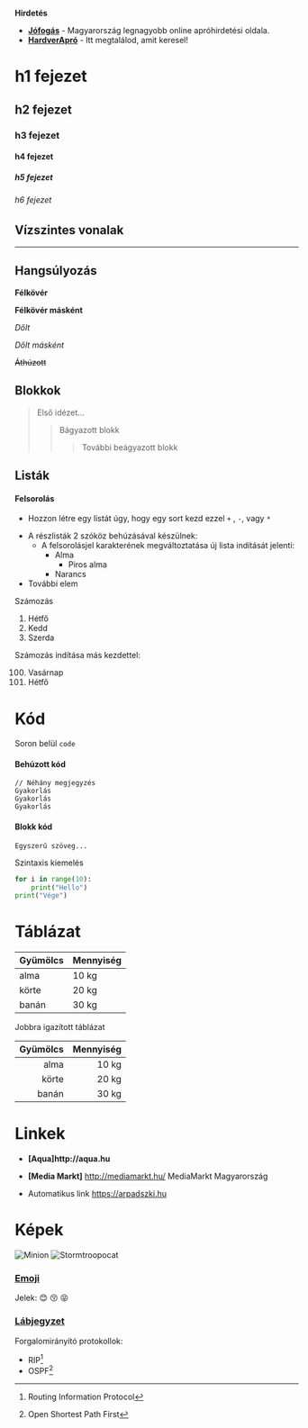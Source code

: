 **Hirdetés**

- __[Jófogás](https://jofogas.hu/)__ - Magyarország legnagyobb online apróhirdetési oldala.
- __[HardverApró](https://harverapro.hu/)__ - Itt megtalálod, amit keresel!

# h1 fejezet 
## h2 fejezet
### h3 fejezet
#### h4 fejezet
##### h5 fejezet
###### h6 fejezet


## Vízszintes vonalak
---------


## Hangsúlyozás

**Félkövér**

__Félkövér másként__

*Dőlt*

_Dőlt másként_

~~Áthúzott~~


## Blokkok


>Első idézet...
>>Bágyazott blokk
>>>További beágyazott blokk


## Listák

#### Felsorolás

+ Hozzon létre egy listát úgy, hogy egy sort kezd ezzel `+` , `-`, vagy `*`
- A részlisták 2 szóköz behúzásával készülnek:
    - A felsorolásjel karakterének megváltoztatása új lista indítását jelenti:
      - Alma
          - Piros alma
      - Narancs
- További elem

Számozás

1. Hétfő
2. Kedd
3. Szerda



Számozás indítása más kezdettel:

100. Vasárnap
101. Hétfő


# Kód

Soron belül `code`

#### Behúzott kód
```
// Néhány megjegyzés
Gyakorlás
Gyakorlás
Gyakorlás
```

#### Blokk kód

```
Egyszerű szöveg... 
```


Szintaxis kiemelés

```python
for i in range(10):
    print("Hello")
print("Vége")
```

# Táblázat

| Gyümölcs | Mennyiség |
| -------- |---------- |
|alma | 10 kg|
|körte | 20 kg|
|banán |30 kg|

Jobbra igazított táblázat

| Gyümölcs | Mennyiség |
| --------: |----------: |
|alma | 10 kg|
|körte | 20 kg|
|banán |30 kg|


# Linkek

- __[Aqua]http://aqua.hu__

- __[Media Markt]__ http://mediamarkt.hu/ MediaMarkt Magyarország

- Automatikus link https://arpadszki.hu


# Képek

![Minion](https://octodex.github.com/images/minion.png)
![Stormtroopocat](https://octodex.github.com/images/stormtroopocat.jpg "The Stormtroopocat")


### [Emoji](https://github.com/markdown-it/markdown-it-emoji)

Jelek: :blush: :kissing_closed_eyes: :stuck_out_tongue_closed_eyes:
 
### [Lábjegyzet](https://github.com/markdown-it/markdown-it-footnote)
Forgalomirányító protokollok:  
- RIP[^1]
- OSPF[^2]

[^1]:Routing Information Protocol

[^2]:Open Shortest Path First

